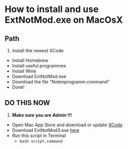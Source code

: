 # How to install and use ExtNotMod.exe on MacOsX

## Path
1. Install the newest XCode
- Install Homebrew
- Install useful programmes
- Install Wine
- Download ExtNotMod.exe
- Download the file "Notenprogramm.command"
- Done!

## DO THIS NOW
1. **Make sure you are _Admin_ !!!**
- Open Mac App Store and download or update [XCode](https://itunes.apple.com/de/app/xcode/id497799835?mt=12)
- Download ExtNotMod3.exe [here](https://www.svws.nrw.de/fileadmin/user_upload/Module/ExtNotMod3.exe)
- Run this script in Terminal
    - `bash script.command`
